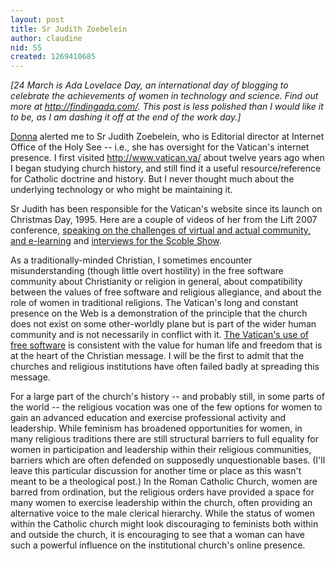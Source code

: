 ```yaml
---
layout: post
title: Sr Judith Zoebelein
author: claudine
nid: 55
created: 1269410685
---
```

_[24 March is Ada Lovelace Day, an international day of blogging to celebrate the achievements of women in technology and science. Find out more at <http://findingada.com/>. This post is less polished than I would like it to be, as I am dashing it off at the end of the work day.]_

[Donna](http://kattekrab.net/) alerted me to Sr Judith Zoebelein, who is Editorial director at Internet Office of the Holy See -- i.e., she has oversight for the Vatican's internet presence. I first visited <http://www.vatican.va/> about twelve years ago when I began studying church history, and still find it a useful resource/reference for Catholic doctrine and history. But I never thought much about the underlying technology or who might be maintaining it.

Sr Judith has been responsible for the Vatican's website since its launch on Christmas Day, 1995. Here are a couple of videos of her from the Lift 2007 conference, [speaking on the challenges of virtual and actual community, and e-learning](http://www.liftconference.com/videos/sister-judith-zoebelein) and [interviews for the Scoble Show](http://www.podtech.net/scobleshow/technology/1363/meet-the-techie-sister-behind-vaticans-website).

As a traditionally-minded Christian, I sometimes encounter misunderstanding (though little overt hostility) in the free software community about Christianity or religion in general, about compatibility between the values of free software and religious allegiance, and about the role of women in traditional religions. The Vatican's long and constant presence on the Web is a demonstration of the principle that the church does not exist on some other-worldly plane but is part of the wider human community and is not necessarily in conflict with it. [The Vatican's use of free software](http://stephencuyos.com/the-nun-who-runs-the-vatican-website/) is consistent with the value for human life and freedom that is at the heart of the Christian message. I will be the first to admit that the churches and religious institutions have often failed badly at spreading this message.

For a large part of the church's history -- and probably still, in some parts of the world -- the religious vocation was one of the few options for women to gain an advanced education and exercise professional activity and leadership. While feminism has broadened opportunities for women, in many religious traditions there are still structural barriers to full equality for women in participation and leadership within their religious communities, barriers which are often defended on supposedly unquestionable bases. (I'll leave this particular discussion for another time or place as this wasn't meant to be a theological post.) In the Roman Catholic Church, women are barred from ordination, but the religious orders have provided a space for many women to exercise leadership within the church, often providing an alternative voice to the male clerical hierarchy. While the status of women within the Catholic church might look discouraging to feminists both within and outside the church, it is encouraging to see that a woman can have such a powerful influence on the institutional church's online presence.
